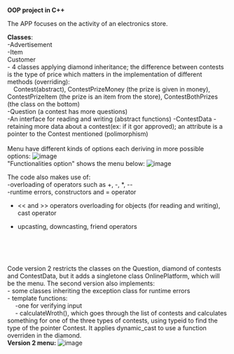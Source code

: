 **OOP project in C++**

The APP focuses on the activity of an electronics store.

**Classes**: <br>-Advertisement <br>-Item<br> Customer<br>- 4 classes applying diamond inheritance; the difference between contests is the type of price which matters in the implementation of different methods (overriding): <br> &emsp;Contest(abstract), ContestPrizeMoney (the prize is given in money),
ContestPrizeItem (the prize is an item from the store), ContestBothPrizes (the class on the bottom)
<br>
-Question (a contest has more questions)<br>
-An interface for reading and writing (abstract functions)
-ContestData - retaining more data about a contest(ex: if it gor approved); an attribute is a pointer to the Contest mentioned (polimorphism) <br>
<br>Menu have different kinds of options each deriving in more possible options:
![image](https://github.com/adelp13/project-POO/assets/116973684/8d18b43c-3d71-4884-ab06-07170a1402ea)
<br> "Functionalities option" shows the menu below:
![image](https://github.com/adelp13/project-POO/assets/116973684/f926a8da-e4d5-4d3d-bda4-1fb0ecc9c614)

The code also makes use of: <br> -overloading of operators such as +, -, *, -- <br>
-runtime errors, constructors and = operator  <br>
- << and >> operators overloading for objects (for reading and writing), cast operator <br>
- upcasting, downcasting, friend operators <br>

  <br>
<br> <br>
Code version 2 restricts the classes on the Question, diamond of contests and ContestData, but it adds a singletone class OnlinePlatform, which will be the menu. The second version also implements:<br> - some classes inheriting the exception class for runtime errors<br>- template functions: <br> &emsp; -one for verifying input <br> &emsp; - calculateWroth(), which goes through the list of contests and calculates something for one of the three types of contests, using typeid to find the type of the pointer Contest. It applies dynamic_cast to use a function overriden in the diamond.<br>
**Version 2 menu:**
![image](https://github.com/adelp13/project-POO/assets/116973684/7f6e8779-6a89-4697-8ebc-b1a3795cd462)
